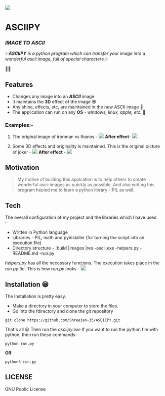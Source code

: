 ![](https://github.com/Shreejan-35/ASCIIPY/blob/master/res/ASCIIPY.png)
# ASCIIPY
### _IMAGE TO ASCII_

✨***ASCIIPY** is a python program which can transfer your image into a wonderful ascii image, full of special characters.*✨

🎉🎊
## Features
- Changes any image into an ***ASCII*** image 
- It maintains the **3D** effect of the image 😎
- Any shine, effects, etc, are maintained in the new ASCII image 🤩
- The application can run on any **OS** - *windows, linux, apple, etc.* 🤯

### Examples:-
1. The original image of ironman vs thanos - 
![](https://github.com/Shreejan-35/ASCIIPY/blob/master/images/ironman_vs_thanos.jpg)
**After effect**-
![](https://github.com/Shreejan-35/ASCIIPY/blob/master/images/newIronManvsThanos.jpg)

2. Some 3D effects and originality is maintained.
This is the original picture of joker - 
![](https://github.com/Shreejan-35/ASCIIPY/blob/master/images/joker.jpg)
**After effect** - 
![](https://github.com/Shreejan-35/ASCIIPY/blob/master/images/newJoker-min.jpg)

## Motivation
> My motive of building this applcation
> is to help others to create wonderful 
> ascii images as quickly as possible.
> And also writing this program hepled
> me to learn a python library - PIL as well.

## Tech
The overall configuration of my project and the libraries which I have used :-

- Written in Python language
- Libraries - PIL, math and pyinstaller (for turning the script into an execution file)
- Directory structure - 
    |build
    |images
    |res
    -ascii.exe
    -helpers.py
    -README.md
    -run.py

*helpers.py* has all the necessary functions. The execution takes place in the *run.py* fie.
This is how *run.py* looks - 
![](https://github.com/Shreejan-35/ASCIIPY/blob/master/res/runImg.png)

## Installation 😁
The Installation is pretty easy.
- Make a directory in your computer to store the files.
- Go into the fdirectory and clone the git repository
```
git clone https://github.com/Shreejan-35/ASCIIPY.git
```
That's all 😃
Then run the *asciipy.exe*
If you want to run the python file with python, then run these commands- 
```
python run.py
```
**OR**
```
python3 run.py
```

## LICENSE
GNU Public License
